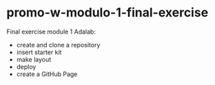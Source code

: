 # promo-w-modulo-1-final-exercise
Final exercise module 1 Adalab:
- create and clone a repository
- insert starter kit
- make layout
- deploy
- create a GitHub Page

